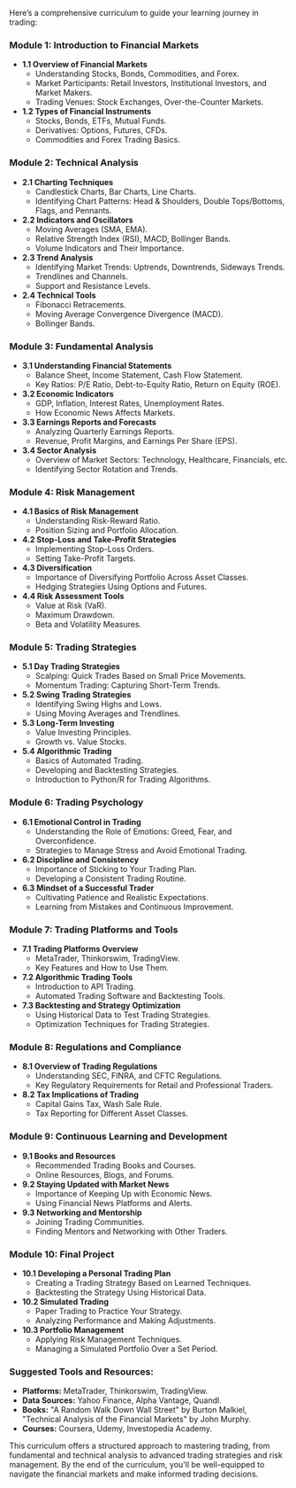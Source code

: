Here’s a comprehensive curriculum to guide your learning journey in trading:

### **Module 1: Introduction to Financial Markets**
- **1.1 Overview of Financial Markets**
  - Understanding Stocks, Bonds, Commodities, and Forex.
  - Market Participants: Retail Investors, Institutional Investors, and Market Makers.
  - Trading Venues: Stock Exchanges, Over-the-Counter Markets.
- **1.2 Types of Financial Instruments**
  - Stocks, Bonds, ETFs, Mutual Funds.
  - Derivatives: Options, Futures, CFDs.
  - Commodities and Forex Trading Basics.

### **Module 2: Technical Analysis**
- **2.1 Charting Techniques**
  - Candlestick Charts, Bar Charts, Line Charts.
  - Identifying Chart Patterns: Head & Shoulders, Double Tops/Bottoms, Flags, and Pennants.
- **2.2 Indicators and Oscillators**
  - Moving Averages (SMA, EMA).
  - Relative Strength Index (RSI), MACD, Bollinger Bands.
  - Volume Indicators and Their Importance.
- **2.3 Trend Analysis**
  - Identifying Market Trends: Uptrends, Downtrends, Sideways Trends.
  - Trendlines and Channels.
  - Support and Resistance Levels.
- **2.4 Technical Tools**
  - Fibonacci Retracements.
  - Moving Average Convergence Divergence (MACD).
  - Bollinger Bands.

### **Module 3: Fundamental Analysis**
- **3.1 Understanding Financial Statements**
  - Balance Sheet, Income Statement, Cash Flow Statement.
  - Key Ratios: P/E Ratio, Debt-to-Equity Ratio, Return on Equity (ROE).
- **3.2 Economic Indicators**
  - GDP, Inflation, Interest Rates, Unemployment Rates.
  - How Economic News Affects Markets.
- **3.3 Earnings Reports and Forecasts**
  - Analyzing Quarterly Earnings Reports.
  - Revenue, Profit Margins, and Earnings Per Share (EPS).
- **3.4 Sector Analysis**
  - Overview of Market Sectors: Technology, Healthcare, Financials, etc.
  - Identifying Sector Rotation and Trends.

### **Module 4: Risk Management**
- **4.1 Basics of Risk Management**
  - Understanding Risk-Reward Ratio.
  - Position Sizing and Portfolio Allocation.
- **4.2 Stop-Loss and Take-Profit Strategies**
  - Implementing Stop-Loss Orders.
  - Setting Take-Profit Targets.
- **4.3 Diversification**
  - Importance of Diversifying Portfolio Across Asset Classes.
  - Hedging Strategies Using Options and Futures.
- **4.4 Risk Assessment Tools**
  - Value at Risk (VaR).
  - Maximum Drawdown.
  - Beta and Volatility Measures.

### **Module 5: Trading Strategies**
- **5.1 Day Trading Strategies**
  - Scalping: Quick Trades Based on Small Price Movements.
  - Momentum Trading: Capturing Short-Term Trends.
- **5.2 Swing Trading Strategies**
  - Identifying Swing Highs and Lows.
  - Using Moving Averages and Trendlines.
- **5.3 Long-Term Investing**
  - Value Investing Principles.
  - Growth vs. Value Stocks.
- **5.4 Algorithmic Trading**
  - Basics of Automated Trading.
  - Developing and Backtesting Strategies.
  - Introduction to Python/R for Trading Algorithms.

### **Module 6: Trading Psychology**
- **6.1 Emotional Control in Trading**
  - Understanding the Role of Emotions: Greed, Fear, and Overconfidence.
  - Strategies to Manage Stress and Avoid Emotional Trading.
- **6.2 Discipline and Consistency**
  - Importance of Sticking to Your Trading Plan.
  - Developing a Consistent Trading Routine.
- **6.3 Mindset of a Successful Trader**
  - Cultivating Patience and Realistic Expectations.
  - Learning from Mistakes and Continuous Improvement.

### **Module 7: Trading Platforms and Tools**
- **7.1 Trading Platforms Overview**
  - MetaTrader, Thinkorswim, TradingView.
  - Key Features and How to Use Them.
- **7.2 Algorithmic Trading Tools**
  - Introduction to API Trading.
  - Automated Trading Software and Backtesting Tools.
- **7.3 Backtesting and Strategy Optimization**
  - Using Historical Data to Test Trading Strategies.
  - Optimization Techniques for Trading Strategies.

### **Module 8: Regulations and Compliance**
- **8.1 Overview of Trading Regulations**
  - Understanding SEC, FINRA, and CFTC Regulations.
  - Key Regulatory Requirements for Retail and Professional Traders.
- **8.2 Tax Implications of Trading**
  - Capital Gains Tax, Wash Sale Rule.
  - Tax Reporting for Different Asset Classes.

### **Module 9: Continuous Learning and Development**
- **9.1 Books and Resources**
  - Recommended Trading Books and Courses.
  - Online Resources, Blogs, and Forums.
- **9.2 Staying Updated with Market News**
  - Importance of Keeping Up with Economic News.
  - Using Financial News Platforms and Alerts.
- **9.3 Networking and Mentorship**
  - Joining Trading Communities.
  - Finding Mentors and Networking with Other Traders.

### **Module 10: Final Project**
- **10.1 Developing a Personal Trading Plan**
  - Creating a Trading Strategy Based on Learned Techniques.
  - Backtesting the Strategy Using Historical Data.
- **10.2 Simulated Trading**
  - Paper Trading to Practice Your Strategy.
  - Analyzing Performance and Making Adjustments.
- **10.3 Portfolio Management**
  - Applying Risk Management Techniques.
  - Managing a Simulated Portfolio Over a Set Period.

### **Suggested Tools and Resources:**
- **Platforms:** MetaTrader, Thinkorswim, TradingView.
- **Data Sources:** Yahoo Finance, Alpha Vantage, Quandl.
- **Books:** "A Random Walk Down Wall Street" by Burton Malkiel, "Technical Analysis of the Financial Markets" by John Murphy.
- **Courses:** Coursera, Udemy, Investopedia Academy.

This curriculum offers a structured approach to mastering trading, from fundamental and technical analysis to advanced trading strategies and risk management. By the end of the curriculum, you'll be well-equipped to navigate the financial markets and make informed trading decisions.